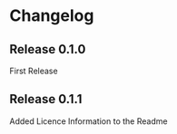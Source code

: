 # Changelog


## Release 0.1.0

First Release



## Release 0.1.1

Added Licence Information to the Readme
